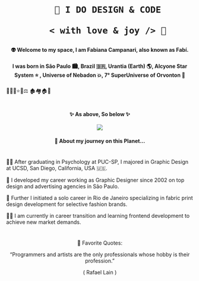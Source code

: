  <h1 align="center">  
    
        🎨 I DO DESIGN & CODE 

         < with love & joy /> 🤎  
</h1>

#### <p align="center"> 👽 Welcome to my space, I am Fabiana Campanari, also known as Fabí.</p> 
#### <p align="center">I was born in São Paulo 🏙, Brazil 🇧🇷, Urantia (Earth) 🌎, Alcyone Star System ⭐️ , Universe of Nebadon 💥, 7° SuperUniverse of Orvonton 💫
</p> 🌌🏡💫⭐️🌟⚖️ 🏚🏘🏠🌆

#

#### <p align="center">  ✨ As above, So below ✨ </p>

<p align="center">
  <img src="https://user-images.githubusercontent.com/113218619/207962226-673d57ec-c076-47c4-8f8a-c1e57e834f6f.gif" />
</p>
                
#### <p align="center"> 🚀 About my journey on this Planet... </p>

#

👩‍🎓  After graduating in Psychology at PUC-SP, I majored in Graphic Design at UCSD, San Diego, California, USA 🇺🇸.

🎨  I developed my career working as Graphic Designer since 2002 on top design and advertising agencies in São Paulo.

👗  Further I initiated a solo career in Rio de Janeiro specializing in fabric print design development for selective fashion brands.

👩‍💻  I am currently in career transition and learning frontend development to achieve new market demands.

#

<p align="center"> 🌟 Favorite Quotes:  </p>
<p align="center"> “Programmers and artists are the only professionals whose hobby is their profession.” </p>
<p align="center">( Rafael Lain ) </p>




 
 
